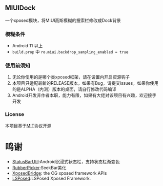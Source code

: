 ## MIUIDock
一个xposed模块，将MIUI高斯模糊的搜索栏修改成Dock背景

### 模糊条件
+ Android 11 以上
+ `build.prop` 中 `ro.miui.backdrop_sampling_enabled = true`

### 使用前须知
1. 无论你使用的是哪个类xposed框架，请在设置内开启资源钩子
2. 本项目只适配最新的RELEASE版本，如果有Bug，请提交issues，如果你使用的是ALPHA（内测）版本的桌面，请自行修改代码编译
3. Android开发非作者本职，能力有限，如果有大佬对该项目有兴趣，欢迎接手开发

### License
本项目基于[MIT](https://github.com/ouhoukyo/MIUIDock/blob/master/LICENSE)协议开源

# 鸣谢
- [StatusBarUtil](https://github.com/Ye-Miao/StatusBarUtil):Android沉浸式状态栏，支持状态栏渐变色
- [RubberPicker](https://github.com/Chrisvin/RubberPicker):SeekBar美化
- [XposedBridge](https://github.com/rovo89/XposedBridge): the OG xposed framework APIs
- [LSPosed](https://github.com/LSPosed/LSPosed):LSPosed Xposed Framework.
